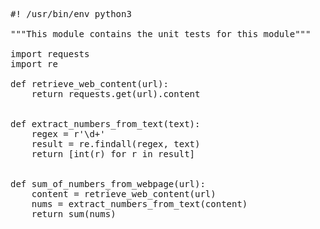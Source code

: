 <pre class="file" data-filename="webscraper.py" data-target="replace">
#! /usr/bin/env python3

"""This module contains the unit tests for this module"""

import requests
import re

def retrieve_web_content(url):
    return requests.get(url).content


def extract_numbers_from_text(text):
    regex = r'\d+'
    result = re.findall(regex, text)
    return [int(r) for r in result]


def sum_of_numbers_from_webpage(url):
    content = retrieve_web_content(url)
    nums = extract_numbers_from_text(content)
    return sum(nums)
</pre>